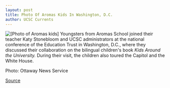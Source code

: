 ```yaml
---
layout: post
title: Photo Of Aromas Kids In Washington, D.C.
author: UCSC Currents
---
```


![\[Photo of Aromas kids\]][1] Youngsters from Aromas School joined their teacher Katy Stonebloom and UCSC administrators at the national conference of the Education Trust in Washington, D.C., where they discussed their collaboration on the bilingual children's book _Kids Around the University._ During their visit, the children also toured the Capitol and the White House.

Photo: Ottaway News Service

[1]: http://www1.ucsc.edu/oncampus/art/aromas.dc.97-12-08.gif

[Source](http://www1.ucsc.edu/oncampus/currents/97-12-08/aromas.dc.photo.htm "Permalink to Photo of Aromas kids in Washington, D.C.: 12-08-97")